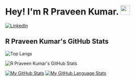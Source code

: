 # Hey! I'm R Praveen Kumar. <img src="https://media.giphy.com/media/hvRJCLFzcasrR4ia7z/giphy.gif" width="30px">

[![LinkedIn](https://img.shields.io/badge/LinkedIn-R%20Praveen%20Kumar-blue)](https://www.linkedin.com/in/r-praveen-kumar-3767521a6/)

## R Praveen Kumar's GitHub Stats

![Top Langs](https://github-readme-stats.vercel.app/api/top-langs/?username=praveen-kumar-R-1998&theme=radical)


![R Praveen Kumar's GitHub Stats](https://github-readme-stats.vercel.app/api?username=praveen-Kumar-R-1998&show_icons=true&theme=radical)



[![My GitHub Stats](https://github-readme-stats.vercel.app/api/?username=jasongaylord&count_private=true&theme=tokyonight&showicons=true)]()
[![My GitHub Language Stats](https://github-readme-stats.vercel.app/api/top-langs/?username=jasongaylord&langs_count=5&theme=tokyonight)]()





<!--
**praveen-Kumar-R-1998/praveen-kumar-R-1998** is a ✨ _special_ ✨ repository because its `README.md` (this file) appears on your GitHub profile.

Here are some ideas to get you started:

- 🔭 I’m currently working on ...
- 🌱 I’m currently learning ...
- 👯 I’m looking to collaborate on ...
- 🤔 I’m looking for help with ...
- 💬 Ask me about ...
- 📫 How to reach me: ...
- 😄 Pronouns: ...
- ⚡ Fun fact: ...
-->
